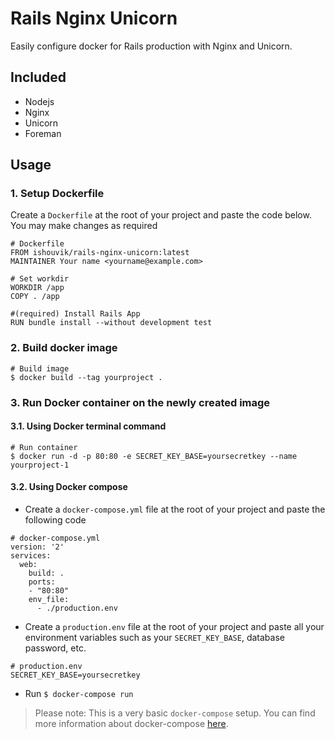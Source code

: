 # Rails Nginx Unicorn
Easily configure docker for Rails production with Nginx and Unicorn.

## Included
- Nodejs
- Nginx
- Unicorn
- Foreman

## Usage

### 1. Setup Dockerfile

Create a `Dockerfile` at the root of your project and paste the code below. You may make changes as required

```
# Dockerfile
FROM ishouvik/rails-nginx-unicorn:latest
MAINTAINER Your name <yourname@example.com>

# Set workdir
WORKDIR /app
COPY . /app

#(required) Install Rails App
RUN bundle install --without development test
```

### 2. Build docker image

```
# Build image
$ docker build --tag yourproject .
```

### 3. Run Docker container on the newly created image

#### 3.1. Using Docker terminal command

```
# Run container
$ docker run -d -p 80:80 -e SECRET_KEY_BASE=yoursecretkey --name yourproject-1
```

#### 3.2. Using Docker compose

  - Create a `docker-compose.yml` file at the root of your project and paste the following code

  ```
  # docker-compose.yml
  version: '2'
  services:
    web:
      build: .
      ports:
      - "80:80"
      env_file:
        - ./production.env
  ```

  - Create a `production.env` file at the root of your project and paste all your environment variables such as your `SECRET_KEY_BASE`, database password, etc.

  ```
  # production.env
  SECRET_KEY_BASE=yoursecretkey
  ```

  - Run `$ docker-compose run`
  > Please note: This is a very basic `docker-compose` setup. You can find more information about docker-compose [here](https://docs.docker.com/compose/overview/).

